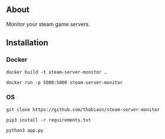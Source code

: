 ## About
Monitor your steam game servers. 

## Installation
### Docker
`docker build -t steam-server-monitor .`

`docker run -p 5000:5000 steam-server-monitor`
### OS
`git clone https://github.com/thobiasn/steam-server-monitor`

`pip3 install -r requirements.txt`

`python3 app.py`